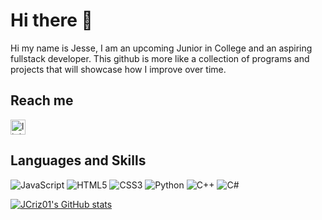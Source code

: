 # Hi there 👋

<!--
**JCriz01/JCriz01** is a ✨ _special_ ✨ repository because its `README.md` (this file) appears on your GitHub profile.

Here are some ideas to get you started:

- 🔭 I’m currently working on ...
- 🌱 I’m currently learning ...
- 👯 I’m looking to collaborate on ...
- 🤔 I’m looking for help with ...
- 💬 Ask me about ...
- 📫 How to reach me: ...
- 😄 Pronouns: ...
- ⚡ Fun fact: ...
<img src="https://github.com/JCriz01/JCriz01/assets/96634701/cb1501f2-8c20-4abf-ad7e-f97445e4e2aa" alt="banner">
-->
Hi my name is Jesse, I am an upcoming Junior in College and an aspiring fullstack developer. This github is more like a collection of programs and projects that will showcase how I improve over time.

## Reach me
<img src="https://github.com/JCriz01/JCriz01/assets/96634701/7dda0664-c581-4517-93ca-4dd5138cef29" alt="linkedin" height="24" width="24"> 


## Languages and Skills

![JavaScript](https://img.shields.io/badge/javascript-%23323330.svg?style=for-the-badge&logo=javascript&logoColor=%23F7DF1E) ![HTML5](https://img.shields.io/badge/html5-%23E34F26.svg?style=for-the-badge&logo=html5&logoColor=white) ![CSS3](https://img.shields.io/badge/css3-%231572B6.svg?style=for-the-badge&logo=css3&logoColor=white) ![Python](https://img.shields.io/badge/python-3670A0?style=for-the-badge&logo=python&logoColor=ffdd54) ![C++](https://img.shields.io/badge/c++-%2300599C.svg?style=for-the-badge&logo=c%2B%2B&logoColor=white) ![C#](https://img.shields.io/badge/c%23-%23239120.svg?style=for-the-badge&logo=c-sharp&logoColor=white)


[![JCriz01's GitHub stats](https://github-readme-stats.vercel.app/api?username=JCriz01)](https://github.com/anuraghazra/github-readme-stats&show_icons=true)
